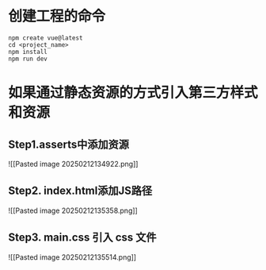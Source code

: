 # 创建工程的命令
```shell
npm create vue@latest
cd <project_name>
npm install
npm run dev
```

# 如果通过静态资源的方式引入第三方样式和资源
## Step1.asserts中添加资源
![[Pasted image 20250212134922.png]]

## Step2. index.html添加JS路径
![[Pasted image 20250212135358.png]]
## Step3. main.css 引入 css 文件
![[Pasted image 20250212135514.png]]